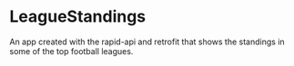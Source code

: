 # LeagueStandings
An app created with the rapid-api and retrofit that shows the standings in some of the top football leagues.

